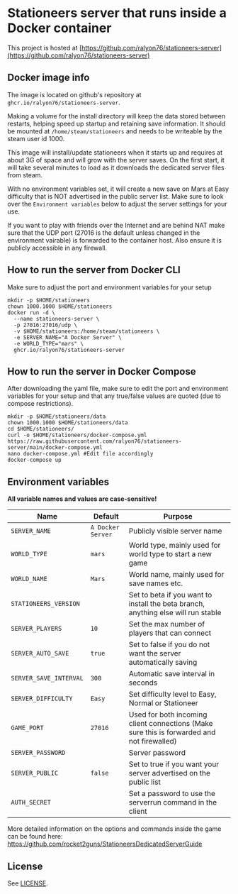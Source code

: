 # Stationeers server that runs inside a Docker container
This project is hosted at [https://github.com/ralyon76/stationeers-server](https://github.com/ralyon76/stationeers-server)

## Docker image info
The image is located on github's repository at `ghcr.io/ralyon76/stationeers-server`.

Making a volume for the install directory will keep the data stored between restarts, helping speed up startup and retaining save information. It should be mounted at `/home/steam/stationeers` and needs to be writeable by the steam user id 1000.

This image will install/update stationeers when it starts up and requires at about 3G of space and will grow with the server saves. On the first start, it will take several minutes to load as it downloads the dedicated server files from steam. 

With no environment variables set, it will create a new save on Mars at Easy difficulty that is NOT advertised in the public server list. Make sure to look over the `Environment variables` below to adjust the server settings for your use.

If you want to play with friends over the Internet and are behind NAT make sure that the UDP port (27016 is the default unless changed in the environment vairable) is forwarded to the container host. Also ensure it is publicly accessible in any firewall.

## How to run the server from Docker CLI
Make sure to adjust the port and environment variables for your setup

```
mkdir -p $HOME/stationeers
chown 1000.1000 $HOME/stationeers
docker run -d \
  --name stationeers-server \
  -p 27016:27016/udp \
  -v $HOME/stationeers:/home/steam/stationeers \
  -e SERVER_NAME="A Docker Server" \
  -e WORLD_TYPE="mars" \
  ghcr.io/ralyon76/stationeers-server
```

## How to run the server in Docker Compose
After downloading the yaml file, make sure to edit the port and environment variables for your setup and that any true/false values are quoted (due to compose restrictions).

```
mkdir -p $HOME/stationeers/data
chown 1000.1000 $HOME/stationeers/data
cd $HOME/stationeers/
curl -o $HOME/stationeers/docker-compose.yml https://raw.githubusercontent.com/ralyon76/stationeers-server/main/docker-compose.yml
nano docker-compose.yml #Edit file accordingly
docker-compose up
```

## Environment variables
**All variable names and values are case-sensitive!**

| Name | Default | Purpose |
|----------|----------|-------|
| `SERVER_NAME` | `A Docker Server` | Publicly visible server name |
| `WORLD_TYPE` | `mars` | World type, mainly used for world type to start a new game |
| `WORLD_NAME` | `Mars` | World name, mainly used for save names etc. |
| `STATIONEERS_VERSION` | | Set to beta if you want to install the beta branch, anything else will run stable |
| `SERVER_PLAYERS` | `10` | Set the max number of players that can connect |
| `SERVER_AUTO_SAVE` | `true` | Set to false if you do not want the server automatically saving |
| `SERVER_SAVE_INTERVAL` | `300` | Automatic save interval in seconds |
| `SERVER_DIFFICULTY` | `Easy` | Set difficulty level to Easy, Normal or Stationeer |
| `GAME_PORT` | `27016` | Used for both incoming client connections (Make sure this is forwarded and not firewalled) |
| `SERVER_PASSWORD` | | Server password |
| `SERVER_PUBLIC` | `false` | Set to true if you want your server advertised on the public list |
| `AUTH_SECRET` | | Set a password to use the serverrun command in the client |

More detailed information on the options and commands inside the game can be found here: https://github.com/rocket2guns/StationeersDedicatedServerGuide

## License

See [LICENSE](LICENSE).
